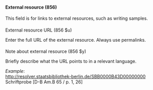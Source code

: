 #### External resource (856)

This field is for links to external resources, such as writing samples.

####   
External resource URL (856 $u)

Enter the full URL of the external resource. Always use permalinks.

####   
Note about external resource (856 $y)

Briefly describe what the URL points to in a relevant language.

_Example_:  
[http://resolver.staatsbibliothek-berlin.de/SBB0000B43D00000000  
](http://resolver.staatsbibliothek-berlin.de/SBB0000B43D00000000)Schriftprobe [D-B Am.B 65 / p. 1, 26]